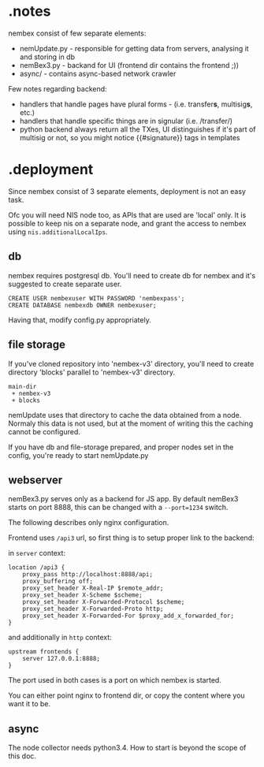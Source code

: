 .notes
======

nembex consist of few separate elements:

* nemUpdate.py - responsible for getting data from servers, analysing it and storing in db
* nemBex3.py - backand for UI (frontend dir contains the frontend ;))
* async/ - contains async-based network crawler


Few notes regarding backend:

* handlers that handle pages have plural forms - (i.e. transfer**s**, multisig**s**, etc.)
* handlers that handle specific things are in signular (i.e. /transfer/)
* python backend always return all the TXes, UI distinguishes if it's part of multisig or not, so you might notice {{#signature}} tags in templates

.deployment
===========

Since nembex consist of 3 separate elements, deployment is not an easy task.

Ofc you will need NIS node too, as APIs that are used are 'local' only.
It is possible to keep nis on a separate node, and grant the access to nembex using ``nis.additionalLocalIps``.

db
--

nembex requires postgresql db.
You'll need to create db for nembex and it's suggested to create separate user.

    CREATE USER nembexuser WITH PASSWORD 'nembexpass';
    CREATE DATABASE nembexdb OWNER nembexuser;

Having that, modify config.py appropriately.

file storage
------------

If you've cloned repository into 'nembex-v3' directory, you'll need to create
directory 'blocks' parallel to 'nembex-v3' directory.

    main-dir
     + nembex-v3
     + blocks

nemUpdate uses that directory to cache the data obtained from a node.
Normaly this data is not used, but at the moment of writing this the caching
cannot be configured.

If you have db and file-storage prepared, and proper nodes set in the config,
you're ready to start nemUpdate.py

webserver
---------

nemBex3.py serves only as a backend for JS app.
By default nemBex3 starts on port 8888, this can be changed with a ``--port=1234`` switch.

The following describes only nginx configuration.

Frontend uses ``/api3`` url, so first thing is to setup proper link to the backend:

in ``server`` context:

    location /api3 {
        proxy_pass http://localhost:8888/api;
        proxy_buffering off;
        proxy_set_header X-Real-IP $remote_addr;
        proxy_set_header X-Scheme $scheme;
        proxy_set_header X-Forwarded-Protocol $scheme;
        proxy_set_header X-Forwarded-Proto http;
        proxy_set_header X-Forwarded-For $proxy_add_x_forwarded_for;
    }

and additionally in ``http`` context:

    upstream frontends {
        server 127.0.0.1:8888;
    }

The port used in both cases is a port on which nembex is started.

You can either point nginx to frontend dir, or copy the content where you want it to be.

async
-----

The node collector needs python3.4. How to start is beyond the scope of this doc.

